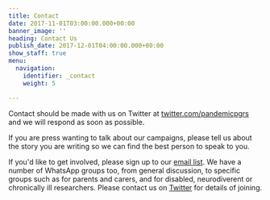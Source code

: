 ```yaml
---
title: Contact
date: 2017-11-01T03:00:00.000+00:00
banner_image: ''
heading: Contact Us
publish_date: 2017-12-01T04:00:00.000+00:00
show_staff: true
menu:
  navigation:
    identifier: _contact
    weight: 5

---
```

Contact should be made with us on Twitter at [twitter.com/pandemicpgrs](twitter.com/pandemicpgrs) and we will respond as soon as possible.

If you are press wanting to talk about our campaigns, please tell us about the story you are writing so we can find the best person to speak to you.

If you'd like to get involved, please sign up to our [email list](https://www.jiscmail.ac.uk/cgi-bin/wa-jisc.exe?SUBED1=PGR-COVID19-ORGANISING&A=1). We have a number of WhatsApp groups too, from general discussion, to specific groups such as for parents and carers, and for disabled, neurodiverent or chronically ill researchers. Please contact us on [Twitter](http://twitter.com/pandemicpgrs) for details of joining.